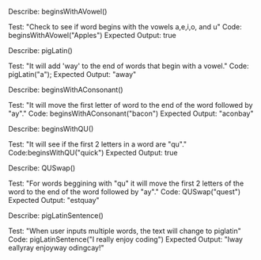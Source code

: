 Describe: beginsWithAVowel()

Test: "Check to see if word begins with the vowels a,e,i,o, and u"
Code: beginsWithAVowel("Apples")
Expected Output: true

Describe: pigLatin()

Test: "It will add 'way' to the end of words that begin with a vowel."
Code: pigLatin("a");
Expected Output: "away"

Describe: beginsWithAConsonant()

Test: "It will move the first letter of word to the end of the word followed by "ay"."
Code: beginsWithAConsonant("bacon")
Expected Output: "aconbay"

Describe: beginsWithQU()

Test: "It will see if the first 2 letters in a word are "qu"."
Code:beginsWithQU("quick")
Expected Output: true

Describe: QUSwap()

Test: "For words beggining with "qu" it will move the first 2 letters of the word to the end of the word followed by "ay"."
Code: QUSwap("quest")
Expected Output: "estquay"

Describe: pigLatinSentence()

Test: "When user inputs multiple words, the text will change to piglatin"
Code: pigLatinSentence("I really enjoy coding")
Expected Output: "Iway eallyray enjoyway odingcay!"